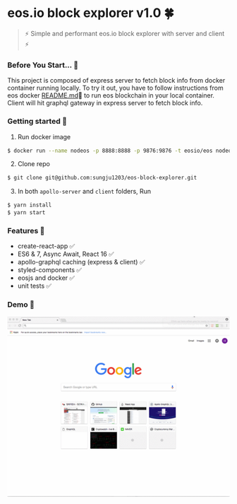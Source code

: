 # eos.io block explorer v1.0 :four_leaf_clover:

> :zap: Simple and performant eos.io block explorer with server and client :zap:

### Before You Start... :pushpin:

This project is composed of express server to fetch block info from docker container running locally.
To try it out, you have to follow instructions from eos docker [README.md](https://github.com/EOSIO/eos/tree/master/Docker):link:  to run eos blockchain in your local container.
Client will hit graphql gateway in express server to fetch block info.

### Getting started :pushpin:

1. Run docker image 
``` bash
$ docker run --name nodeos -p 8888:8888 -p 9876:9876 -t eosio/eos nodeosd.sh arg1 arg2
```
2. Clone repo
``` bash
$ git clone git@github.com:sungju1203/eos-block-explorer.git
```

3. In both `apollo-server` and `client` folders, Run
``` bash
$ yarn install
$ yarn start
```

### Features :pushpin:
* create-react-app :white_check_mark:
* ES6 & 7, Async Await, React 16 :white_check_mark:
* apollo-graphql caching (express & client) :white_check_mark:
* styled-components :white_check_mark:
* eosjs and docker :white_check_mark:
* unit tests :white_check_mark:

### Demo :pushpin:
![demo](./T5MVfyBwvc.gif)
